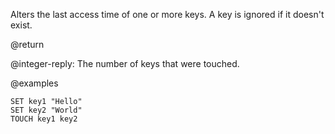Alters the last access time of one or more keys.
A key is ignored if it doesn't exist.

@return

@integer-reply: The number of keys that were touched.

@examples

```cli
SET key1 "Hello"
SET key2 "World"
TOUCH key1 key2
```
